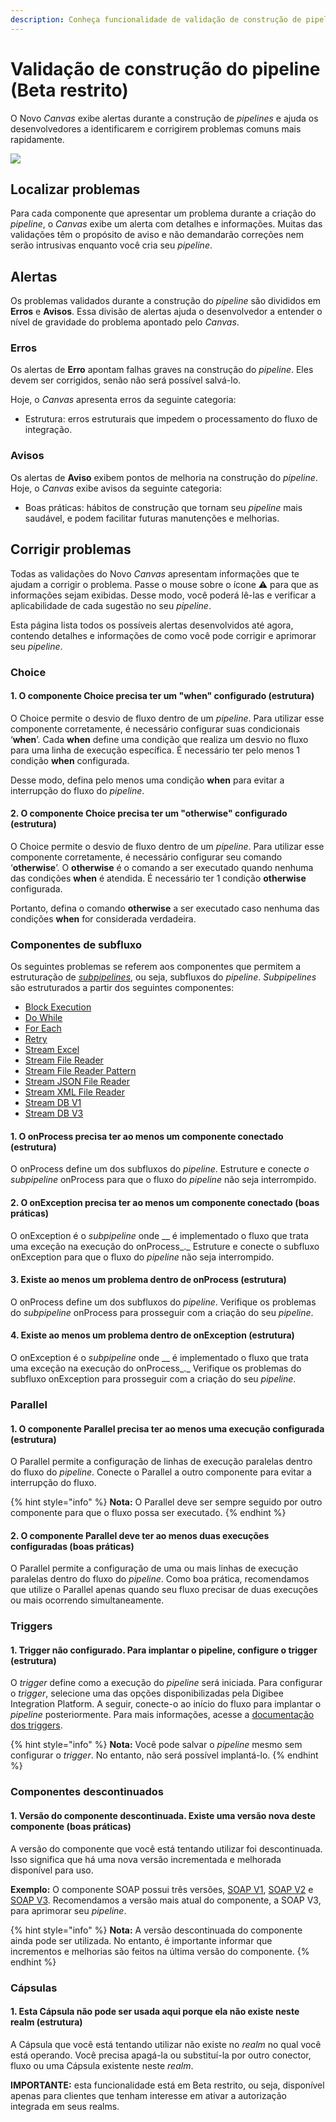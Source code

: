 ```yaml
---
description: Conheça funcionalidade de validação de construção de pipelines
---
```


# Validação de construção do pipeline (Beta restrito)

O Novo _Canvas_ exibe alertas durante a construção de _pipelines_ e ajuda os desenvolvedores a identificarem e corrigirem problemas comuns mais rapidamente.

![](../../.gitbook/assets/gravacao-linter.gif)

## Localizar problemas <a href="#h_37abb7de8a" id="h_37abb7de8a"></a>

Para cada componente que apresentar um problema durante a criação do _pipeline_, o _Canvas_ exibe um alerta com detalhes e informações. Muitas das validações têm o propósito de aviso e não demandarão correções nem serão intrusivas enquanto você cria seu _pipeline_.

## Alertas <a href="#h_303cf6c6b1" id="h_303cf6c6b1"></a>

Os problemas validados durante a construção do _pipeline_ são divididos em **Erros** e **Avisos**. Essa divisão de alertas ajuda o desenvolvedor a entender o nível de gravidade do problema apontado pelo _Canvas_.

### Erros <a href="#h_9f1e8a34bd" id="h_9f1e8a34bd"></a>

Os alertas de **Erro** apontam falhas graves na construção do _pipeline_. Eles devem ser corrigidos, senão não será possível salvá-lo.

Hoje, o _Canvas_ apresenta erros da seguinte categoria:

* Estrutura: erros estruturais que impedem o processamento do fluxo de integração.

### Avisos <a href="#h_4a0b2bf4a9" id="h_4a0b2bf4a9"></a>

Os alertas de **Aviso** exibem pontos de melhoria na construção do _pipeline_. Hoje, o _Canvas_ exibe avisos da seguinte categoria:

* Boas práticas: hábitos de construção que tornam seu _pipeline_ mais saudável, e podem facilitar futuras manutenções e melhorias.

## Corrigir problemas <a href="#h_b0ce49bd21" id="h_b0ce49bd21"></a>

Todas as validações do Novo _Canvas_ apresentam informações que te ajudam a corrigir o problema. Passe o mouse sobre o ícone ⚠ para que as informações sejam exibidas. Desse modo, você poderá lê-las e verificar a aplicabilidade de cada sugestão no seu _pipeline_.

Esta página lista todos os possíveis alertas desenvolvidos até agora, contendo detalhes e informações de como você pode corrigir e aprimorar seu _pipeline_.

### Choice <a href="#h_7d5f476e64" id="h_7d5f476e64"></a>

#### 1. O componente Choice precisa ter um "when" configurado (estrutura) <a href="#h_60dd2adfb4" id="h_60dd2adfb4"></a>

O Choice permite o desvio de fluxo dentro de um _pipeline_. Para utilizar esse componente corretamente, é necessário configurar suas condicionais ‘**when**’. Cada **when** define uma condição que realiza um desvio no fluxo para uma linha de execução específica. É necessário ter pelo menos 1 condição **when** configurada.

Desse modo, defina pelo menos uma condição **when** para evitar a interrupção do fluxo do _pipeline_.

#### 2. O componente Choice precisa ter um "otherwise" configurado (estrutura) <a href="#h_c28a2f1936" id="h_c28a2f1936"></a>

O Choice permite o desvio de fluxo dentro de um _pipeline_. Para utilizar esse componente corretamente, é necessário configurar seu comando ‘**otherwise**’. O **otherwise** é o comando a ser executado quando nenhuma das condições **when** é atendida. É necessário ter 1 condição **otherwise** configurada.

Portanto, defina o comando **otherwise** a ser executado caso nenhuma das condições **when** for considerada verdadeira.

### Componentes de subfluxo <a href="#h_dbbaf3893a" id="h_dbbaf3893a"></a>

Os seguintes problemas se referem aos componentes que permitem a estruturação de [_subpipelines_](subpipelines.md), ou seja, subfluxos do _pipeline_. _Subpipelines_ são estruturados a partir dos seguintes componentes:

* [Block Execution](../../components/logic/block-execution.md)
* [Do While](../../components/logic/do-while.md)
* [For Each](../../components/logic/for-each/)
* [Retry](../../components/logic/retry.md)
* [Stream Excel](../../components/files/stream-excel.md)
* [Stream File Reader](../../components/files/stream-file-reader.md)
* [Stream File Reader Pattern](../../components/files/stream-file-reader-pattern.md)
* [Stream JSON File Reader](../../components/files/stream-json-file-reader.md)
* [Stream XML File Reader](../../components/files/stream-xml-file-reader.md)
* [Stream DB V1](../../components/structured-data/stream-db-v1.md)
* [Stream DB V3](../../components/structured-data/stream-db-v3.md)

#### 1. O onProcess precisa ter ao menos um componente conectado (estrutura) <a href="#h_da096f50b4" id="h_da096f50b4"></a>

O onProcess define um dos subfluxos do _pipeline_. Estruture e conecte _o subpipeline_ onProcess para que o fluxo do _pipeline_ não seja interrompido.

#### 2. O onException precisa ter ao menos um componente conectado (boas práticas) <a href="#h_9d3d716b24" id="h_9d3d716b24"></a>

O onException é o _subpipeline_ onde __ é implementado o fluxo que trata uma exceção na execução do onProcess_._ Estruture e conecte o subfluxo onException para que o fluxo do _pipeline_ não seja interrompido.

#### 3. Existe ao menos um problema dentro de onProcess (estrutura) <a href="#h_d239301ae7" id="h_d239301ae7"></a>

O onProcess define um dos subfluxos do _pipeline_. Verifique os problemas do _subpipeline_ onProcess para prosseguir com a criação do seu _pipeline_.

#### 4. Existe ao menos um problema dentro de onException (estrutura) <a href="#h_6e976cba62" id="h_6e976cba62"></a>

O onException é o _subpipeline_ onde __ é implementado o fluxo que trata uma exceção na execução do onProcess_._ Verifique os problemas do subfluxo onException para prosseguir com a criação do seu _pipeline_.

### Parallel <a href="#h_9d4020c448" id="h_9d4020c448"></a>

#### 1. O componente Parallel precisa ter ao menos uma execução configurada (estrutura) <a href="#h_b67a910580" id="h_b67a910580"></a>

O Parallel permite a configuração de linhas de execução paralelas dentro do fluxo do _pipeline_. Conecte o Parallel a outro componente para evitar a interrupção do fluxo.

{% hint style="info" %}
**Nota:** O Parallel deve ser sempre seguido por outro componente para que o fluxo possa ser executado.
{% endhint %}

#### 2. O componente Parallel deve ter ao menos duas execuções configuradas (boas práticas) <a href="#h_18325c9190" id="h_18325c9190"></a>

O Parallel permite a configuração de uma ou mais linhas de execução paralelas dentro do fluxo do _pipeline_. Como boa prática, recomendamos que utilize o Parallel apenas quando seu fluxo precisar de duas execuções ou mais ocorrendo simultaneamente.

### Triggers <a href="#h_67d63ac161" id="h_67d63ac161"></a>

#### 1. Trigger não configurado. Para implantar o pipeline, configure o trigger (estrutura) <a href="#h_2689472af5" id="h_2689472af5"></a>

O _trigger_ define como a execução do _pipeline_ será iniciada. Para configurar o _trigger_, selecione uma das opções disponibilizadas pela Digibee Integration Platform. A seguir, conecte-o ao início do fluxo para implantar o _pipeline_ posteriormente. Para mais informações, acesse a [documentação dos triggers](https://docs.digibee.com/help-center/v/pt-br/components/triggers).

{% hint style="info" %}
**Nota:** Você pode salvar o _pipeline_ mesmo sem configurar o _trigger_. No entanto, não será possível implantá-lo.
{% endhint %}

### Componentes descontinuados <a href="#h_67d63ac161" id="h_67d63ac161"></a>

#### 1. Versão do componente descontinuada. Existe uma versão nova deste componente (boas práticas) <a href="#h_831a10b00b" id="h_831a10b00b"></a>

A versão do componente que você está tentando utilizar foi descontinuada. Isso significa que há uma nova versão incrementada e melhorada disponível para uso.

**Exemplo:** O componente SOAP possui três versões, [SOAP V1](https://docs.digibee.com/help-center/v/pt-br/components/web-protocols/soap-v2/soap-v1), [SOAP V2](https://docs.digibee.com/help-center/v/pt-br/components/web-protocols/soap-v2) e [SOAP V3](https://docs.digibee.com/help-center/v/pt-br/components/web-protocols/soap-v3). Recomendamos a versão mais atual do componente, a SOAP V3, para aprimorar seu _pipeline_.

{% hint style="info" %}
**Nota:** A versão descontinuada do componente ainda pode ser utilizada. No entanto, é importante informar que incrementos e melhorias são feitos na última versão do componente.
{% endhint %}

### Cápsulas

#### 1. Esta Cápsula não pode ser usada aqui porque ela não existe neste realm (estrutura)

A Cápsula que você está tentando utilizar não existe no _realm_ no qual você está operando. Você precisa apagá-la ou substituí-la por outro conector, fluxo ou uma Cápsula existente neste _realm_.



**IMPORTANTE:** esta funcionalidade está em Beta restrito, ou seja, disponível apenas para clientes que tenham interesse em ativar a autorização integrada em seus realms.
